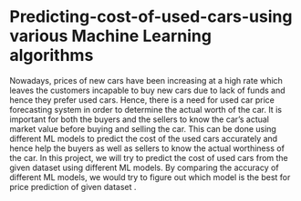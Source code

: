 # Predicting-cost-of-used-cars-using various Machine Learning algorithms
Nowadays, prices of new cars have been increasing at a high rate which leaves the customers incapable to buy new cars due to lack of funds and hence they prefer used cars. Hence, there is a need for used car price forecasting system in order to determine the actual worth of the car. It is important for both the buyers and the sellers to know the car’s actual market value before buying and selling the car. This can be done using different ML models to predict the cost of the used cars accurately and hence help the buyers as well as sellers to know the actual worthiness of the car. In this project, we will try to predict the cost of used cars from the given dataset using different ML models. By comparing the accuracy of different ML models, we would try to figure out which model is the best for price prediction of given dataset .  
